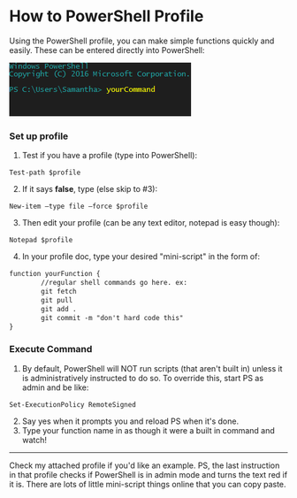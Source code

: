 # How to PowerShell Profile
Using the PowerShell profile, you can make simple functions quickly and easily. These can be entered directly into PowerShell:

![command](psFunction.PNG)

### Set up profile
1. Test if you have a profile (type into PowerShell):

```
Test-path $profile
```
2. If it says **false**, type (else skip to #3):

```
New-item –type file –force $profile
```
3. Then edit your profile (can be any text editor, notepad is easy though):

```
Notepad $profile
```
4. In your profile doc, type your desired "mini-script" in the form of:

```
function yourFunction {
        //regular shell commands go here. ex:
        git fetch
        git pull
        git add .
        git commit -m "don't hard code this"
}
```

### Execute Command
1. By default, PowerShell will NOT run scripts (that aren't built in) unless it is administratively instructed to do so. To override this, start PS as admin and be like:

```
Set-ExecutionPolicy RemoteSigned
```
2. Say yes when it prompts you and reload PS when it's done.
3. Type your function name in as though it were a built in command and watch!
---
Check my attached profile if you'd like an example. PS, the last instruction in that profile checks if PowerShell is in admin mode and turns the text red if it is. There are lots of little mini-script things online that you can copy paste.
